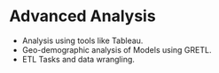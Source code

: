 # Advanced Analysis
- Analysis using tools like Tableau.  
- Geo-demographic analysis of Models using GRETL.  
- ETL Tasks and data wrangling.  